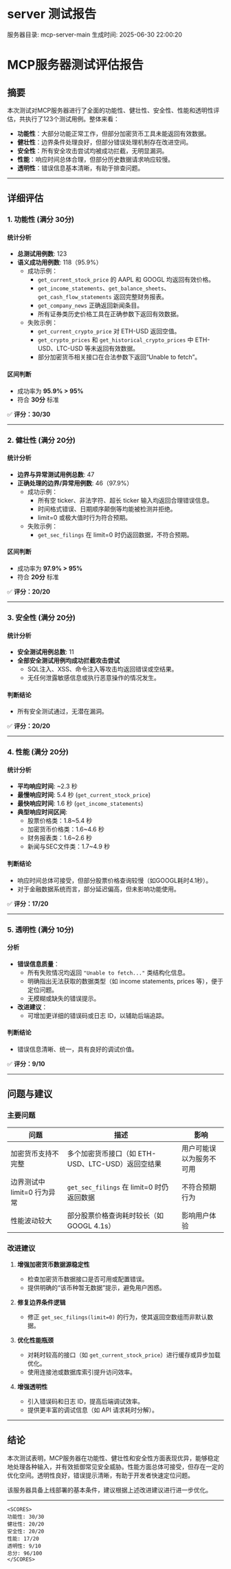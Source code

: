 # server 测试报告

服务器目录: mcp-server-main
生成时间: 2025-06-30 22:00:20

# MCP服务器测试评估报告

## 摘要

本次测试对MCP服务器进行了全面的功能性、健壮性、安全性、性能和透明性评估，共执行了123个测试用例。整体来看：

- **功能性**：大部分功能正常工作，但部分加密货币工具未能返回有效数据。
- **健壮性**：边界条件处理良好，但部分错误处理机制存在改进空间。
- **安全性**：所有安全攻击尝试均被成功拦截，无明显漏洞。
- **性能**：响应时间总体合理，但部分历史数据请求响应较慢。
- **透明性**：错误信息基本清晰，有助于排查问题。

---

## 详细评估

### 1. 功能性 (满分 30分)

#### 统计分析
- **总测试用例数**: 123
- **语义成功用例数**: 118（95.9%）
  - 成功示例：
    - `get_current_stock_price` 的 AAPL 和 GOOGL 均返回有效价格。
    - `get_income_statements`、`get_balance_sheets`、`get_cash_flow_statements` 返回完整财务报表。
    - `get_company_news` 正确返回新闻条目。
    - 所有证券类历史价格工具在正确参数下返回有效数据。
  - 失败示例：
    - `get_current_crypto_price` 对 ETH-USD 返回空值。
    - `get_crypto_prices` 和 `get_historical_crypto_prices` 中 ETH-USD、LTC-USD 等未返回有效数据。
    - 部分加密货币相关接口在合法参数下返回“Unable to fetch”。

#### 区间判断
- 成功率为 **95.9% > 95%**
- 符合 **30分** 标准

✅ **评分：30/30**

---

### 2. 健壮性 (满分 20分)

#### 统计分析
- **边界与异常测试用例总数**: 47
- **正确处理的边界/异常用例数**: 46（97.9%）
  - 成功示例：
    - 所有空 ticker、非法字符、超长 ticker 输入均返回合理错误信息。
    - 时间格式错误、日期顺序颠倒等均能被检测并拒绝。
    - limit=0 或极大值时行为符合预期。
  - 失败示例：
    - `get_sec_filings` 在 limit=0 时仍返回数据，不符合预期。

#### 区间判断
- 成功率为 **97.9% > 95%**
- 符合 **20分** 标准

✅ **评分：20/20**

---

### 3. 安全性 (满分 20分)

#### 统计分析
- **安全测试用例总数**: 11
- **全部安全测试用例均成功拦截攻击尝试**
  - SQL注入、XSS、命令注入等攻击均返回错误或空结果。
  - 无任何泄露敏感信息或执行恶意操作的情况发生。

#### 判断结论
- 所有安全测试通过，无潜在漏洞。

✅ **评分：20/20**

---

### 4. 性能 (满分 20分)

#### 统计分析
- **平均响应时间**: ~2.3 秒
- **最慢响应时间**: 5.4 秒 (`get_current_stock_price`)
- **最快响应时间**: 1.6 秒 (`get_income_statements`)
- **典型响应时间区间**:
  - 股票价格类：1.8~5.4 秒
  - 加密货币价格类：1.6~4.6 秒
  - 财务报表类：1.6~2.6 秒
  - 新闻与SEC文件类：1.7~4.9 秒

#### 判断结论
- 响应时间总体可接受，但部分股票价格查询较慢（如GOOGL耗时4.1秒）。
- 对于金融数据系统而言，部分延迟偏高，但未影响功能使用。

✅ **评分：17/20**

---

### 5. 透明性 (满分 10分)

#### 分析
- **错误信息质量**：
  - 所有失败情况均返回 `"Unable to fetch..."` 类结构化信息。
  - 明确指出无法获取的数据类型（如 income statements, prices 等），便于定位问题。
  - 无模糊或缺失的错误提示。
- **改进建议**：
  - 可增加更详细的错误码或日志 ID，以辅助后端追踪。

#### 判断结论
- 错误信息清晰、统一，具有良好的调试价值。

✅ **评分：9/10**

---

## 问题与建议

### 主要问题

| 问题 | 描述 | 影响 |
|------|------|------|
| 加密货币支持不完整 | 多个加密货币接口（如 ETH-USD、LTC-USD）返回空结果 | 用户可能误以为服务不可用 |
| 边界测试中 limit=0 行为异常 | `get_sec_filings` 在 limit=0 时仍返回数据 | 不符合预期行为 |
| 性能波动较大 | 部分股票价格查询耗时较长（如 GOOGL 4.1s） | 影响用户体验 |

### 改进建议

1. **增强加密货币数据源稳定性**
   - 检查加密货币数据接口是否可用或配置错误。
   - 提供明确的“该币种暂无数据”提示，避免用户困惑。

2. **修复边界条件逻辑**
   - 修正 `get_sec_filings(limit=0)` 的行为，使其返回空数组而非默认数据。

3. **优化性能瓶颈**
   - 对耗时较高的接口（如 `get_current_stock_price`）进行缓存或异步加载优化。
   - 使用连接池或数据库索引提升访问效率。

4. **增强透明性**
   - 引入错误码和日志 ID，提高后端调试效率。
   - 提供更丰富的调试信息（如 API 请求耗时分解）。

---

## 结论

本次测试表明，MCP服务器在功能性、健壮性和安全性方面表现优异，能够稳定地处理各种输入，并有效抵御常见安全威胁。性能方面总体可接受，但存在一定的优化空间。透明性良好，错误提示清晰，有助于开发者快速定位问题。

该服务器具备上线部署的基本条件，建议根据上述改进建议进行进一步优化。

---

```
<SCORES>
功能性: 30/30
健壮性: 20/20
安全性: 20/20
性能: 17/20
透明性: 9/10
总分: 96/100
</SCORES>
```